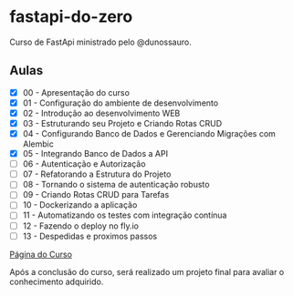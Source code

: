 # fastapi-do-zero

Curso de FastApi ministrado pelo @dunossauro.

## Aulas

- [x] 00 - Apresentação do curso
- [x] 01 - Configuração do ambiente de desenvolvimento
- [x] 02 - Introdução ao desenvolvimento WEB
- [x] 03 - Estruturando seu Projeto e Criando Rotas CRUD
- [x] 04 - Configurando Banco de Dados e Gerenciando Migrações com Alembic
- [x] 05 - Integrando Banco de Dados a API
- [ ] 06 - Autenticação e Autorização
- [ ] 07 - Refatorando a Estrutura do Projeto
- [ ] 08 - Tornando o sistema de autenticação robusto
- [ ] 09 - Criando Rotas CRUD para Tarefas
- [ ] 10 - Dockerizando a aplicação
- [ ] 11 - Automatizando os testes com integração contínua
- [ ] 12 - Fazendo o deploy no fly.io
- [ ] 13 - Despedidas e proximos passos

<a href="https://fastapidozero.dunossauro.com">Página do Curso</a>

Após a conclusão do curso, será realizado um projeto final para avaliar o conhecimento adquirido.
